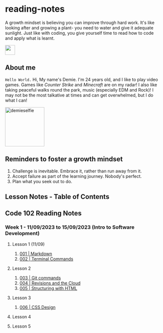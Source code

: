 # reading-notes
A growth mindset is believing you can improve through hard work. It's like looking after and growing a plant- you need to water and give it adequate sunlight.
Just like with coding, you give yourself time to read how to code and apply what is learnt.

<a href="https://github.com/RogueStar112"><img style="invert: (100%)" src="https://github.githubassets.com/images/modules/logos_page/GitHub-Mark.png" width="32" height="32"></a>

## About me

`Hello World.`
Hi, My name's Demie. I'm 24 years old, and I like to play video games. Games like *Counter Strike* and *Minecraft* are on my radar!
I also like taking peaceful walks round the park, music (especially EDM and Rock)! I may not be the most talkative at times and can
get overwhelmed, but I do what I can!

<img src="https://i.ibb.co/stWp728/demieselfie.png" alt="demieselfie" border="0" width="128" height="128">

## Reminders to foster a growth mindset

1. Challenge is inevitable. Embrace it, rather than run away from it.
2. Accept failure as part of the learning journey. Nobody's perfect.
3. Plan what you seek out to do.

## Lesson Notes - Table of Contents

## Code 102 Reading Notes
### Week 1 - 11/09/2023 to 15/09/2023 (Intro to Software Development)

1. Lesson 1 (11/09)
   1. [001 | Markdown](course_102/001_markdown.md)
   2. [002 | Terminal Commands](course_102/002_terminal_commands.md)

2. Lesson 2
   1. [003 | Git commands](course_102/003_git_commands.md)
   2. [004 | Revisions and the Cloud](course_102/004_revisionsandthecloud.md)
   3. [005 | Structuring with HTML](course_102/005_html_tutorial.md)

3. Lesson 3
   1. [006 | CSS Design](course_102/006_css_tutorial.md)

4. Lesson 4 
5. Lesson 5




